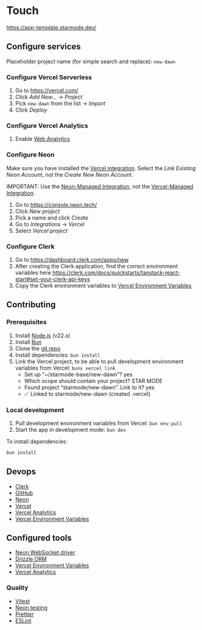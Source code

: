 # Touch

https://app-template.starmode.dev/

## Configure services

Placeholder project name (for simple search and replace): `new-dawn`

### Configure Vercel Serverless

1. Go to https://vercel.com/
1. Click _Add New..._ → _Project_
1. Pick `new-dawn` from the list → _Import_
1. Click _Deploy_

### Configure Vercel Analytics

1. Enable [Web Analytics](https://vercel.com/starmode/new-dawn/analytics)

### Configure Neon

Make sure you have installed the [Vercel integration](https://vercel.com/marketplace/neon). Select the _Link Existing Neon Account_, not the _Create New Neon Account_.

IMPORTANT: Use the [Neon-Managed Integration](https://neon.com/docs/guides/neon-managed-vercel-integration), not the [Vercel-Managed Integration](https://neon.com/docs/guides/vercel-managed-integration).

1. Go to https://console.neon.tech/
1. Click _New project_
1. Pick a name and click _Create_
1. Go to _Integrations_ → _Vercel_
1. Select _Vercel project_

### Configure Clerk

1. Go to https://dashboard.clerk.com/apps/new
1. After creating the Clerk application, find the correct environment variables here https://clerk.com/docs/quickstarts/tanstack-react-start#set-your-clerk-api-keys
1. Copy the Clerk environment variables to [Vercel Environment Variables](https://vercel.com/starmode/new-dawn/settings/environment-variables)

## Contributing

### Prerequisites

1. Install [Node.js](https://nodejs.org/) (v22.x)
1. Install [Bun](https://bun.sh/)
1. Clone the [git repo](https://github.com/starmode-base/new-dawn)
1. Install dependencies: `bun install`
1. Link the Vercel project, to be able to pull development environment variables from Vercel: `bunx vercel link`
   - Set up “~/starmode-base/new-dawn”? yes
   - Which scope should contain your project? STAR MODE
   - Found project “starmode/new-dawn”. Link to it? yes
   - ✅ Linked to starmode/new-dawn (created .vercel)

### Local development

1. Pull development environment variables from Vercel: `bun env:pull`
1. Start the app in development mode: `bun dev`

To install dependencies:

```sh
bun install
```

## Devops

- [Clerk](https://dashboard.clerk.com/apps/)
- [GitHub](https://github.com/starmode-base/new-dawn)
- [Neon](https://console.neon.tech/app/projects/calm-forest-40252170)
- [Vercel](https://vercel.com/starmode/new-dawn)
- [Vercel Analytics](https://vercel.com/starmode/new-dawn/analytics)
- [Vercel Environment Variables](https://vercel.com/starmode/new-dawn/settings/environment-variables)

## Configured tools

- [Neon WebSocket driver](https://www.npmjs.com/package/@neondatabase/serverless)
- [Drizzle ORM](https://orm.drizzle.team/)
- [Vercel Environment Variables](https://vercel.com/docs/environment-variables)
- [Vercel Analytics](https://vercel.com/docs/analytics)

### Quality

- [Vitest](https://vitest.dev/)
- [Neon testing](https://www.npmjs.com/package/neon-testing)
- [Prettier](https://prettier.io/)
- [ESLint](https://eslint.org/)
